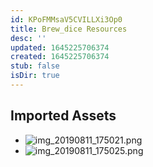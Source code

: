 ```yaml
---
id: KPoFMMsaV5CVILLXi3Op0
title: Brew_dice Resources
desc: ''
updated: 1645225706374
created: 1645225706374
stub: false
isDir: true
---
```

## Imported Assets
- ![img_20190811_175021.png](/assets/img_20190811_175021-yZLw8OCfQNM9.png)
- ![img_20190811_175025.png](/assets/img_20190811_175025-KC8orR1mOsTh.png)

